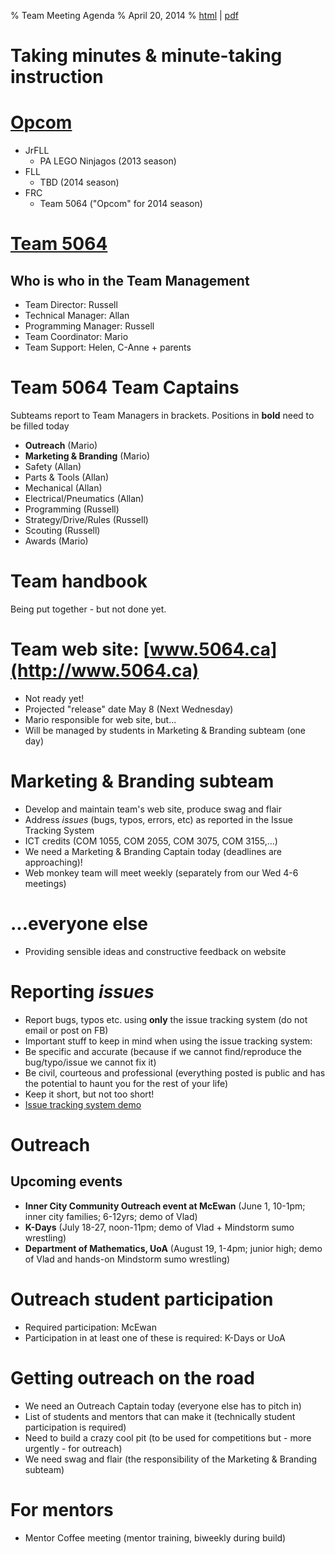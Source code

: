 % Team Meeting Agenda
% April 20, 2014
% [html](http://5064.ca/agendas_and_minutes/agenda-april-30-2014.html) | [pdf](http://5064.ca/agendas_and_minutes/agenda-april-30-2014.pdf)

# Taking minutes & minute-taking instruction

# [Opcom](http://5064.ca/img/opcom_organization.png)
- JrFLL
	- PA LEGO Ninjagos (2013 season)
- FLL 	
	- TBD (2014 season)
- FRC
	- Team 5064 ("Opcom" for 2014 season)

	
# [Team 5064](http://5064.ca/img/team_organization.png)
## Who is who in the Team Management
- Team Director: Russell 
- Technical Manager: Allan 
- Programming Manager: Russell
- Team Coordinator: Mario 
- Team Support: Helen, C-Anne + parents

# Team 5064 Team Captains
Subteams report to Team Managers in brackets. Positions in **bold** need to be filled today

- **Outreach** (Mario)
- **Marketing & Branding** (Mario) 
- Safety (Allan)
- Parts & Tools (Allan)
- Mechanical (Allan)
- Electrical/Pneumatics (Allan)
- Programming (Russell)
- Strategy/Drive/Rules (Russell)
- Scouting (Russell)
- Awards (Mario)

# Team handbook
Being put together - but not done yet.

# Team web site: [www.5064.ca](http://www.5064.ca)
- Not ready yet!
- Projected "release" date May 8 (Next Wednesday)
- Mario responsible for web site, but...
- Will be managed by students in Marketing & Branding subteam (one day)

# Marketing & Branding subteam
- Develop and maintain team's web site, produce swag and flair
- Address *issues* (bugs, typos, errors, etc) as reported in the Issue Tracking System
- ICT credits (COM 1055, COM 2055, COM 3075, COM 3155,...)
- We need a Marketing & Branding Captain today (deadlines are approaching)!
- Web monkey team will meet weekly (separately from our Wed 4-6 meetings)

# ...everyone else
- Providing sensible ideas and constructive feedback on website 

# Reporting *issues*
- Report bugs, typos etc. using **only** the issue tracking system (do not email or post on FB)
- Important stuff to keep in mind when using the issue tracking system:
 - Be specific and accurate (because if we cannot find/reproduce the bug/typo/issue we cannot fix it)
 - Be civil, courteous and professional (everything posted is public and has the potential to haunt you for the rest of your life)
 - Keep it short, but not too short!
- [Issue tracking system demo](http://5064.ca/)

# Outreach
## Upcoming events
- **Inner City Community Outreach event at McEwan** (June 1, 10-1pm; inner city families; 6-12yrs; demo of Vlad)
- **K-Days** (July 18-27, noon-11pm; demo of Vlad + Mindstorm sumo wrestling)
- **Department of Mathematics, UoA** (August 19, 1-4pm; junior high; demo of Vlad and hands-on Mindstorm sumo wrestling)

# Outreach student participation
- Required participation: McEwan
- Participation in at least one of these is required: K-Days or UoA

# Getting outreach on the road
- We need an Outreach Captain today (everyone else has to pitch in)
- List of students and mentors that can make it (technically student participation is required)
- Need to build a crazy cool pit (to be used for competitions but - more urgently - for outreach)
- We need swag and flair (the responsibility of the Marketing & Branding subteam)

# For mentors
- Mentor Coffee meeting (mentor training, biweekly during build)

<!---
pandoc -t dzslides -s agenda-april-30-2014.md -o agenda-april-30-2014.html
pandoc agenda-april-30-2014.md -o agenda-april-30-2014.docx
--->